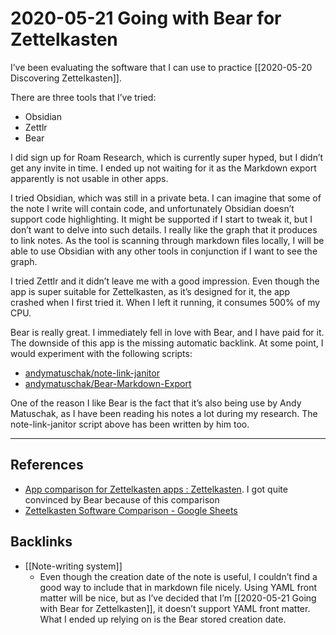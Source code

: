 # 2020-05-21 Going with Bear for Zettelkasten
I’ve been evaluating the software that I can use to practice [[2020-05-20 Discovering Zettelkasten]].

There are three tools that I’ve tried:
* Obsidian
* Zettlr
* Bear

I did sign up for Roam Research, which is currently super hyped, but I didn’t get any invite in time. I ended up not waiting for it as the Markdown export apparently is not usable in other apps.

I tried Obsidian, which was still in a private beta. I can imagine that some of the note I write will contain code, and unfortunately Obsidian doesn’t support code highlighting. It might be supported if I start to tweak it, but I don’t want to delve into such details. I really like the graph that it produces to link notes. As the tool is scanning through markdown files locally, I will be able to use Obsidian with any other tools in conjunction if I want to see the graph.

I tried Zettlr and it didn’t leave me with a good impression. Even though the app is super suitable for Zettelkasten, as it’s designed for it, the app crashed when I first tried it. When I left it running, it consumes 500% of my CPU.

Bear is really great. I immediately fell in love with Bear, and I have paid for it. The downside of this app is the missing automatic backlink. At some point, I would experiment with the following scripts:
* [andymatuschak/note-link-janitor](https://github.com/andymatuschak/note-link-janitor)
* [andymatuschak/Bear-Markdown-Export](https://github.com/andymatuschak/Bear-Markdown-Export)

One of the reason I like Bear is the fact that it’s also being use by Andy Matuschak, as I have been reading his notes a lot during my research. The note-link-janitor script above has been written by him too.

- - -
## References
* [App comparison for Zettelkasten apps : Zettelkasten](https://www.reddit.com/r/Zettelkasten/comments/gka65k/app_comparison_for_zettelkasten_apps/). I got quite convinced by Bear because of this comparison
* [Zettelkasten Software Comparison - Google Sheets](https://docs.google.com/spreadsheets/d/1q3AyC3EyBFD90xOgfZOhAKqBozgoS-HdSH-YvfBO7Xw/edit#gid=227657679)

## Backlinks
* [[Note-writing system]]
	* Even though the creation date of the note is useful, I couldn’t find a good way to include that in markdown file nicely. Using YAML front matter will be nice, but as I’ve decided that I’m [[2020-05-21 Going with Bear for Zettelkasten]], it doesn’t support YAML front matter. What I ended up relying on is the Bear stored creation date.

<!-- #transient #writing #software -->

<!-- {BearID:E7CCCF23-53D4-4D77-B623-ADA3DBD642AC-1211-000031C0AE9545E6} -->

